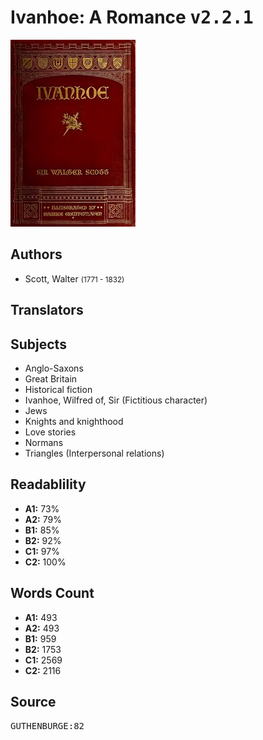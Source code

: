 # Ivanhoe: A Romance <kbd>v2.2.1</kbd>

![](./cover.medium.jpg "")

## Authors


 - Scott, Walter <small>(1771 - 1832)</small>

## Translators



## Subjects


 - Anglo-Saxons
 - Great Britain
 - Historical fiction
 - Ivanhoe, Wilfred of, Sir (Fictitious character)
 - Jews
 - Knights and knighthood
 - Love stories
 - Normans
 - Triangles (Interpersonal relations)

## Readablility


 - **A1:** 73%
 - **A2:** 79%
 - **B1:** 85%
 - **B2:** 92%
 - **C1:** 97%
 - **C2:** 100%

## Words Count


 - **A1:** 493
 - **A2:** 493
 - **B1:** 959
 - **B2:** 1753
 - **C1:** 2569
 - **C2:** 2116

## Source


<kbd>GUTHENBURGE:82</kbd>
